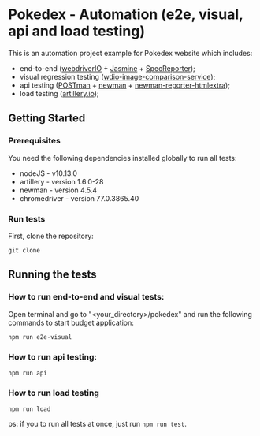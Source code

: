 # Pokedex - Automation (e2e, visual, api and load testing)

This is an automation project example for Pokedex website which includes:
  * end-to-end ([webdriverIO](https://webdriver.io/) + [Jasmine](https://jasmine.github.io/) + [SpecReporter](https://www.npmjs.com/package/@wdio/spec-reporter)); 
  * visual regression testing ([wdio-image-comparison-service](https://github.com/wswebcreation/webdriver-image-comparison));
  * api testing ([POSTman](https://www.getpostman.com/) + [newman](https://www.npmjs.com/package/newman) + [newman-reporter-htmlextra](https://www.npmjs.com/package/newman-reporter-htmlextra)); 
  * load testing ([artillery.io](https://artillery.io/));

## Getting Started

### Prerequisites

You need the following dependencies installed globally to run all tests:
* nodeJS - v10.13.0
* artillery - version 1.6.0-28
* newman - version 4.5.4
* chromedriver - version 77.0.3865.40

### Run tests

First, clone the repository:

```
git clone 
```

## Running the tests

### How to run end-to-end and visual tests:

Open terminal and go to "<your_directory>/pokedex" and run the following commands to start budget application:

```
npm run e2e-visual
```

### How to run api testing:

```
npm run api
```

### How to run load testing

```
npm run load
```
ps: if you to run all tests at once, just run `npm run test`.
